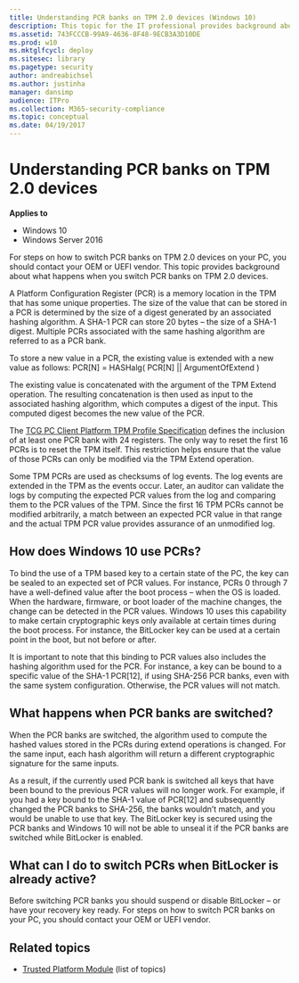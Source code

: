 ```yaml
---
title: Understanding PCR banks on TPM 2.0 devices (Windows 10)
description: This topic for the IT professional provides background about what happens when you switch PCR banks on TPM 2.0 devices. 
ms.assetid: 743FCCCB-99A9-4636-8F48-9ECB3A3D10DE
ms.prod: w10
ms.mktglfcycl: deploy
ms.sitesec: library
ms.pagetype: security
author: andreabichsel
ms.author: justinha
manager: dansimp
audience: ITPro
ms.collection: M365-security-compliance
ms.topic: conceptual
ms.date: 04/19/2017
---
```


# Understanding PCR banks on TPM 2.0 devices

**Applies to**
-   Windows 10
-   Windows Server 2016

For steps on how to switch PCR banks on TPM 2.0 devices on your PC, you should contact your OEM or UEFI vendor. This topic provides background about what happens when you switch PCR banks on TPM 2.0 devices.

A Platform Configuration Register (PCR) is a memory location in the TPM that has some unique properties. The size of the value that can be stored in a PCR is determined by the size of a digest generated by an associated hashing algorithm. A SHA-1 PCR can store 20 bytes – the size of a SHA-1 digest. Multiple PCRs associated with the same hashing algorithm are referred to as a PCR bank.

To store a new value in a PCR, the existing value is extended with a new value as follows:
PCR\[N\] = HASHalg( PCR\[N\] || ArgumentOfExtend )

The existing value is concatenated with the argument of the TPM Extend operation. The resulting concatenation is then used as input to the associated hashing algorithm, which computes a digest of the input. This computed digest becomes the new value of the PCR.

The [TCG PC Client Platform TPM Profile Specification](http://www.trustedcomputinggroup.org/pc-client-platform-tpm-profile-ptp-specification/) defines the inclusion of at least one PCR bank with 24 registers. The only way to reset the first 16 PCRs is to reset the TPM itself. This restriction helps ensure that the value of those PCRs can only be modified via the TPM Extend operation.

Some TPM PCRs are used as checksums of log events. The log events are extended in the TPM as the events occur. Later, an auditor can validate the logs by computing the expected PCR values from the log and comparing them to the PCR values of the TPM. Since the first 16 TPM PCRs cannot be modified arbitrarily, a match between an expected PCR value in that range and the actual TPM PCR value provides assurance of an unmodified log.

## How does Windows 10 use PCRs?

To bind the use of a TPM based key to a certain state of the PC, the key can be sealed to an expected set of PCR values. For instance, PCRs 0 through 7 have a well-defined value after the boot process – when the OS is loaded. When the hardware, firmware, or boot loader of the machine changes, the change can be detected in the PCR values. Windows 10 uses this capability to make certain cryptographic keys only available at certain times during the boot process. For instance, the BitLocker key can be used at a certain point in the boot, but not before or after.

It is important to note that this binding to PCR values also includes the hashing algorithm used for the PCR. For instance, a key can be bound to a specific value of the SHA-1 PCR\[12\], if using SHA-256 PCR banks, even with the same system configuration. Otherwise, the PCR values will not match.

## What happens when PCR banks are switched?

When the PCR banks are switched, the algorithm used to compute the hashed values stored in the PCRs during extend operations is changed. For the same input, each hash algorithm will return a different cryptographic signature for the same inputs.

As a result, if the currently used PCR bank is switched all keys that have been bound to the previous PCR values will no longer work. For example, if you had a key bound to the SHA-1 value of PCR\[12\] and subsequently changed the PCR banks to SHA-256, the banks wouldn’t match, and you would be unable to use that key. The BitLocker key is secured using the PCR banks and Windows 10 will not be able to unseal it if the PCR banks are switched while BitLocker is enabled.

## What can I do to switch PCRs when BitLocker is already active?

Before switching PCR banks you should suspend or disable BitLocker – or have your recovery key ready. For steps on how to switch PCR banks on your PC, you should contact your OEM or UEFI vendor.

## Related topics

- [Trusted Platform Module](trusted-platform-module-top-node.md) (list of topics)
